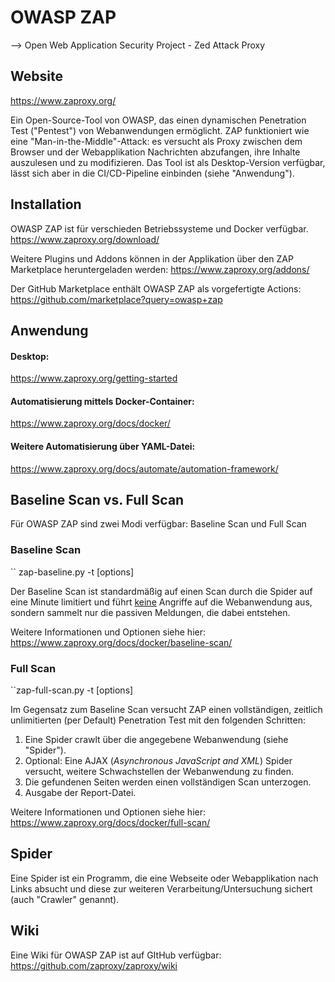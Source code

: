 # OWASP ZAP
--> Open Web Application Security Project - Zed Attack Proxy

## Website
https://www.zaproxy.org/

Ein Open-Source-Tool von OWASP, das einen dynamischen Penetration Test ("Pentest") von Webanwendungen ermöglicht.
ZAP funktioniert wie eine "Man-in-the-Middle"-Attack: es versucht als Proxy zwischen dem Browser und der Webapplikation Nachrichten abzufangen, ihre Inhalte auszulesen und zu modifizieren. 
Das Tool ist als Desktop-Version verfügbar, lässt sich aber in die CI/CD-Pipeline einbinden (siehe "Anwendung").

## Installation

OWASP ZAP ist für verschieden Betriebssysteme und Docker verfügbar.
https://www.zaproxy.org/download/

Weitere Plugins und Addons können in der Applikation über den ZAP Marketplace heruntergeladen werden:
https://www.zaproxy.org/addons/

Der GitHub Marketplace enthält OWASP ZAP als vorgefertigte Actions:
https://github.com/marketplace?query=owasp+zap

## Anwendung

#### Desktop:
https://www.zaproxy.org/getting-started

#### Automatisierung mittels Docker-Container:
https://www.zaproxy.org/docs/docker/

#### Weitere Automatisierung über YAML-Datei:
https://www.zaproxy.org/docs/automate/automation-framework/

## Baseline Scan vs. Full Scan
Für OWASP ZAP sind zwei Modi verfügbar: Baseline Scan und Full Scan

### Baseline Scan
`` zap-baseline.py -t <target> [options]

Der Baseline Scan ist standardmäßig auf einen Scan durch die Spider auf eine Minute limitiert und führt <u>keine</u> Angriffe auf die Webanwendung aus, sondern sammelt nur die passiven Meldungen, die dabei entstehen.

Weitere  Informationen und Optionen siehe hier:
https://www.zaproxy.org/docs/docker/baseline-scan/

### Full Scan
``zap-full-scan.py -t <target> [options]

Im Gegensatz zum Baseline Scan versucht ZAP einen vollständigen, zeitlich unlimitierten (per Default) Penetration Test mit den folgenden Schritten:
1. Eine Spider crawlt über die angegebene Webanwendung (siehe "Spider").
2. Optional: Eine AJAX (*Asynchronous JavaScript and XML*) Spider versucht, weitere Schwachstellen der Webanwendung zu finden.
3. Die gefundenen Seiten werden einen vollständigen Scan unterzogen.
4. Ausgabe der Report-Datei.


Weitere  Informationen und Optionen siehe hier:
https://www.zaproxy.org/docs/docker/full-scan/

## Spider
Eine Spider ist ein Programm, die eine Webseite oder Webapplikation nach Links absucht und diese zur weiteren Verarbeitung/Untersuchung sichert (auch "Crawler" genannt).

## Wiki
Eine Wiki für OWASP ZAP ist auf GItHub verfügbar:
https://github.com/zaproxy/zaproxy/wiki

